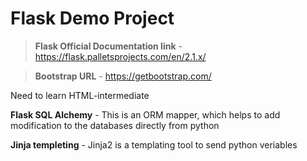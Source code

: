 # Flask Demo Project

> **Flask Official Documentation link** - https://flask.palletsprojects.com/en/2.1.x/

> **Bootstrap URL** - https://getbootstrap.com/

Need to learn HTML-intermediate

**Flask SQL Alchemy** - This is an ORM mapper, which helps to add modification to the databases directly from python


**Jinja templeting** - Jinja2 is a templating tool to send python veriables
